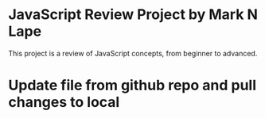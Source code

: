 # JavaScript Review Project by Mark N Lape
This project is a review of JavaScript concepts, from beginner to advanced.

# Update file from github repo and pull changes to local
